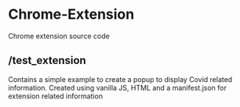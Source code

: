 # Chrome-Extension

Chrome extension source code

## /test_extension 
Contains a simple example to create a popup to display Covid related information. Created using vanilla JS, HTML and a manifest.json for extension related information
